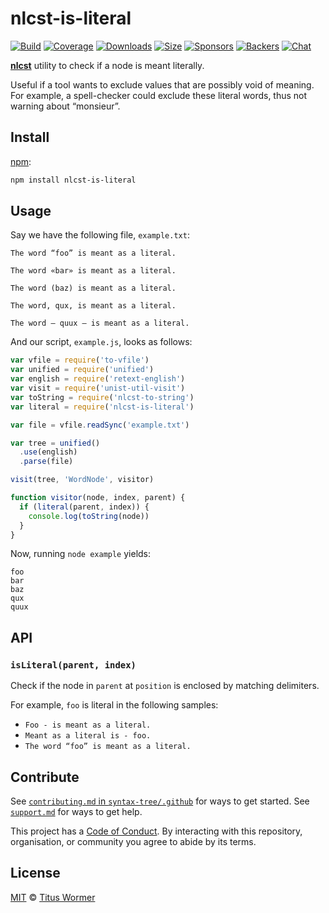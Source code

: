 # nlcst-is-literal

[![Build][build-badge]][build]
[![Coverage][coverage-badge]][coverage]
[![Downloads][downloads-badge]][downloads]
[![Size][size-badge]][size]
[![Sponsors][sponsors-badge]][collective]
[![Backers][backers-badge]][collective]
[![Chat][chat-badge]][chat]

[**nlcst**][nlcst] utility to check if a node is meant literally.

Useful if a tool wants to exclude values that are possibly void of meaning.
For example, a spell-checker could exclude these literal words, thus not warning
about “monsieur”.

## Install

[npm][]:

```sh
npm install nlcst-is-literal
```

## Usage

Say we have the following file, `example.txt`:

```text
The word “foo” is meant as a literal.

The word «bar» is meant as a literal.

The word (baz) is meant as a literal.

The word, qux, is meant as a literal.

The word — quux — is meant as a literal.
```

And our script, `example.js`, looks as follows:

```js
var vfile = require('to-vfile')
var unified = require('unified')
var english = require('retext-english')
var visit = require('unist-util-visit')
var toString = require('nlcst-to-string')
var literal = require('nlcst-is-literal')

var file = vfile.readSync('example.txt')

var tree = unified()
  .use(english)
  .parse(file)

visit(tree, 'WordNode', visitor)

function visitor(node, index, parent) {
  if (literal(parent, index)) {
    console.log(toString(node))
  }
}
```

Now, running `node example` yields:

```text
foo
bar
baz
qux
quux
```

## API

### `isLiteral(parent, index)`

Check if the node in `parent` at `position` is enclosed
by matching delimiters.

For example, `foo` is literal in the following samples:

*   `Foo - is meant as a literal.`
*   `Meant as a literal is - foo.`
*   `The word “foo” is meant as a literal.`

## Contribute

See [`contributing.md` in `syntax-tree/.github`][contributing] for ways to get
started.
See [`support.md`][support] for ways to get help.

This project has a [Code of Conduct][coc].
By interacting with this repository, organisation, or community you agree to
abide by its terms.

## License

[MIT][license] © [Titus Wormer][author]

<!-- Definitions -->

[build-badge]: https://img.shields.io/travis/syntax-tree/nlcst-is-literal.svg

[build]: https://travis-ci.org/syntax-tree/nlcst-is-literal

[coverage-badge]: https://img.shields.io/codecov/c/github/syntax-tree/nlcst-is-literal.svg

[coverage]: https://codecov.io/github/syntax-tree/nlcst-is-literal

[downloads-badge]: https://img.shields.io/npm/dm/nlcst-is-literal.svg

[downloads]: https://www.npmjs.com/package/nlcst-is-literal

[size-badge]: https://img.shields.io/bundlephobia/minzip/nlcst-is-literal.svg

[size]: https://bundlephobia.com/result?p=nlcst-is-literal

[sponsors-badge]: https://opencollective.com/unified/sponsors/badge.svg

[backers-badge]: https://opencollective.com/unified/backers/badge.svg

[collective]: https://opencollective.com/unified

[chat-badge]: https://img.shields.io/badge/join%20the%20community-on%20spectrum-7b16ff.svg

[chat]: https://spectrum.chat/unified/syntax-tree

[npm]: https://docs.npmjs.com/cli/install

[license]: license

[author]: https://wooorm.com

[contributing]: https://github.com/syntax-tree/.github/blob/master/contributing.md

[support]: https://github.com/syntax-tree/.github/blob/master/support.md

[coc]: https://github.com/syntax-tree/.github/blob/master/code-of-conduct.md

[nlcst]: https://github.com/syntax-tree/nlcst
